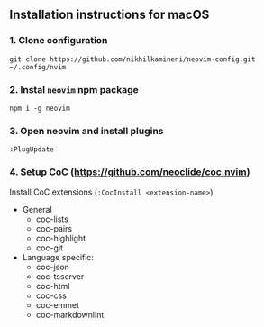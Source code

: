 ## Installation instructions for macOS

### 1. Clone configuration

`git clone https://github.com/nikhilkamineni/neovim-config.git ~/.config/nvim`

### 2. Instal `neovim` npm package

`npm i -g neovim`

### 3. Open neovim and install plugins

`:PlugUpdate`

### 4. Setup CoC (https://github.com/neoclide/coc.nvim)

Install CoC extensions (`:CocInstall <extension-name>`)

- General
  - coc-lists
  - coc-pairs
  - coc-highlight
  - coc-git
- Language specific:
  - coc-json
  - coc-tsserver
  - coc-html
  - coc-css
  - coc-emmet
  - coc-markdownlint
